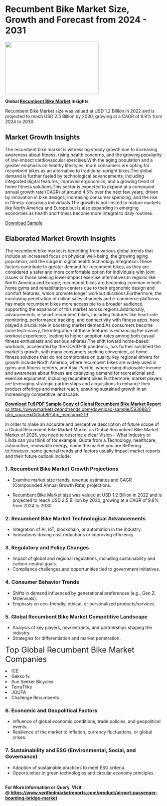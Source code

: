 <H1>Recumbent Bike Market Size, Growth and Forecast from 2024 - 2031</H1><img class="aligncenter size-medium wp-image-584254" src="https://thirdeyenews.in/wp-content/uploads/2024/09/Global-Market-Research-300x168.jpeg" alt="" width="300" height="168" /><p><strong>Global&nbsp;<a href="https://www.marketsizeandtrends.com/download-sample/593088/?utm_source=Github8j?utm_medium=219">Recumbent Bike Market</a> Insights</strong></p><p>Recumbent Bike Market size was valued at USD 1.2 Billion in 2022 and is projected to reach USD 2.5 Billion by 2030, growing at a CAGR of 9.8% from 2024 to 2030.</p><p><h2>Market Growth Insights</h2> <p>The recumbent bike market is witnessing steady growth due to increasing awareness about fitness, rising health concerns, and the growing popularity of low-impact cardiovascular exercises.With the aging population and a greater emphasis on healthy lifestyles, more consumers are opting for recumbent bikes as an alternative to traditional upright bikes.The global demand is further fueled by technological advancements, including integrated digital features, improved ergonomics, and a growing trend of home fitness solutions.This sector is expected to expand at a compound annual growth rate (CAGR) of around 4.5% over the next few years, driven by innovation in bike designs, increasing consumer spending, and the rise in fitness-conscious individuals.The growth is not limited to mature markets like North America and Europe but is also expanding in emerging economies as health and fitness become more integral to daily routines.</p> <p><a href="#">Download Sample</a></p> <h2>Elaborated Market Growth Insights</h2> <p>The recumbent bike market is benefiting from various global trends that include an increased focus on physical well-being, the growing aging population, and the surge in digital health technology integration.These factors contribute to greater demand for recumbent bikes, as they are considered a safer and more comfortable option for individuals with joint issues or those seeking lower-impact exercise alternatives.In regions like North America and Europe, recumbent bikes are becoming common in both home gyms and rehabilitation centers due to their ergonomic design and comfort features, which promote longer workout durations.Furthermore, the increasing penetration of online sales channels and e-commerce platforms has made recumbent bikes more accessible to a broader audience, supporting the expansion of this market across regions.Additionally, advancements in smart recumbent bikes, including features like heart rate monitoring, performance tracking, and connectivity with fitness apps, have played a crucial role in boosting market demand.As consumers become more tech-savvy, the integration of these features is enhancing the overall workout experience, leading to higher adoption rates among both casual fitness enthusiasts and serious athletes.The shift toward home-based workouts, accelerated by the COVID-19 pandemic, has further solidified the market's growth, with many consumers seeking convenient, at-home fitness solutions that do not compromise on quality.Key regional drivers for growth include North America, where recumbent bikes are widely used in gyms and fitness centers, and Asia-Pacific, where rising disposable income and awareness about fitness are catalyzing demand for recreational and exercise equipment, including recumbent bikes.Furthermore, market players are leveraging strategic partnerships and acquisitions to enhance their product offerings and market reach, ensuring sustained growth in an increasingly competitive landscape.</p> <p><a href="#"></p><p><span class=""><strong>Download Full PDF Sample Copy of Global Recumbent Bike Market Report</strong> @ <a href="https://www.marketsizeandtrends.com/download-sample/593088/?utm_source=Github8j?utm_medium=219" target="_blank">https://www.marketsizeandtrends.com/download-sample/593088/?utm_source=Github8j?utm_medium=219</a></span></p><p>In order to make an accurate and perceptive description of future scope of a Global&nbsp;Recumbent Bike Market Market as Global&nbsp;Recumbent Bike Market Market of 2025, you need to describe a clear Vision &ndash; What Industry or Linda can you think of for example: Quote from a Technology, healthcare, automotive, renewable energy, name the market you are Reffering to.However, some general trends and factors usually impact market reports and their future outlook include:</p><h3>1.&nbsp;<strong>Recumbent Bike Market Growth Projections</strong></h3><ul><li>Examine market size trends, revenue estimates and CAGR (Compounded Annual Growth Rate) projections.</li><li><p>Recumbent Bike Market size was valued at USD 1.2 Billion in 2022 and is projected to reach USD 2.5 Billion by 2030, growing at a CAGR of 9.8% from 2024 to 2030.</p></li></ul><h3>2.&nbsp;<strong>Recumbent Bike Market Technological Advancements</strong></h3><ul><li>Integration of AI, IoT, blockchain, or automation in the industry.</li><li>Innovations driving cost reductions or improving efficiency.</li></ul><h3>3.&nbsp;<strong>Regulatory and Policy Changes</strong></h3><ul><li>Impact of global and regional regulations, including sustainability and carbon-neutral goals.</li><li>Compliance challenges and opportunities tied to government initiatives.</li></ul><h3>4.&nbsp;<strong>Consumer Behavior Trends</strong></h3><ul><li>Shifts in demand influenced by generational preferences (e.g., Gen Z, Millennials).</li><li>Emphasis on eco-friendly, ethical, or personalized products/services.</li></ul><h3>5.&nbsp;<strong>Global Recumbent Bike Market Competitive Landscape</strong></h3><ul><li>Analysis of key players, new entrants, and partnerships shaping the industry.</li><li>Strategies for differentiation and market penetration.</li></ul><p data-pm-slice="1 1 []"><span style="color: inherit; font-family: inherit; font-size: 25px;">Top Global Recumbent Bike Market Companies</span></p><div class="" data-test-id=""><p><li>ICE</li><li> Gekko fx</li><li> Sun Seeker Bicycles</li><li> TerraTrike</li><li> JOUTA</li><li> Challenge Recumbents</li></p></div><h3>6.&nbsp;<strong>Economic and Geopolitical Factors</strong></h3><ul><li>Influence of global economic conditions, trade policies, and geopolitical events.</li><li>Resilience of the market to inflation, currency fluctuations, or global crises.</li></ul><h3>7.&nbsp;<strong>Sustainability and ESG (Environmental, Social, and Governance)</strong></h3><ul><li>Adoption of sustainable practices to meet ESG criteria.</li><li>Opportunities in green technologies and circular economy principles.</li></ul><h2><strong style="font-size: 14px;">For More Information or Query, Visit @&nbsp;</strong><a style="background-color: #ffffff; font-size: 14px;" href="https://www.marketsizeandtrends.com/report/recumbent-bike-market/" target="_blank">https://www.verifiedmarketreports.com/product/airport-passenger-boarding-bridge-market</a></h2>